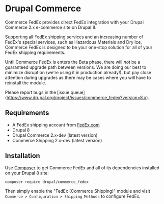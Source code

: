 Drupal Commerce
===============

Commerce FedEx provides direct FedEx integration with your
Drupal Commerce 2.x e-commerce site on Drupal 8.

Supporting all FedEx shipping services and an increasing number 
of FedEx's special services, such as Hazardous Materials and Dry Ice,
Commerce FedEx is designed to be your one-stop solution 
for all of your FedEx shipping requirements.

Until Commerce FedEx is enters the Beta phase, there will *not* be a 
guaranteed upgrade path between versions. We are doing our best to 
minimize disruption (we're using it in production already!), but pay 
close attention during upgrades as there may be cases where you will 
have to reinstall the module.

Please report bugs in the [issue queue]
(https://www.drupal.org/project/issues/commerce_fedex?version=8.x).

## Requirements

* A FedEx shipping account from [FedEx.com](http://www.fedex.com/)
* Drupal 8
* Drupal Commerce 2.x-dev (latest version)
* Commerce Shipping 2.x-dev (latest version)

## Installation

Use [Composer](https://getcomposer.org/) to get Commerce FedEx and all of its
dependencies installed on your Drupal 8 site:

```
composer require drupal/commerce_fedex
```

Then simply enable the "FedEx (Commerce Shipping)" module and visit 
`Commerce > Configuration > Shipping Methods` to configure FedEx.
